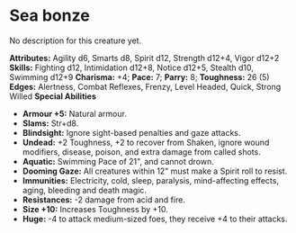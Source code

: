 # Sea bonze

No description for this creature yet.

**Attributes:** Agility d6, Smarts d8, Spirit d12, Strength d12+4, Vigor
d12+2
**Skills:** Fighting d12, Intimidation d12+8, Notice d12+5, Stealth d10,
Swimming d12+9
**Charisma:** +4; **Pace:** 7; **Parry:** 8; **Toughness:** 26 (5)
**Edges:** Alertness, Combat Reflexes, Frenzy, Level Headed, Quick,
Strong Willed
**Special Abilities**

- **Armour +5:** Natural armour.
- **Slams:** Str+d8.
- **Blindsight:** Ignore sight-based penalties and gaze attacks.
- **Undead:** +2 Toughness, +2 to recover from Shaken, ignore wound
modifiers, disease, poison, and extra damage from called shots.
- **Aquatic:** Swimming Pace of 21", and cannot drown.
- **Dooming Gaze:** All creatures within 12" must make a Spirit roll to
resist.
- **Immunities:** Electricity, cold, sleep, paralysis, mind-affecting
effects, aging, bleeding and death magic.
- **Resistances:** -2 damage from acid and fire.
- **Size +10:** Increases Toughness by +10.
- **Huge:** -4 to attack medium-sized foes, they receive +4 to their
attacks.
